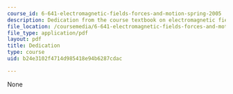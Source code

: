 ```yaml
---
course_id: 6-641-electromagnetic-fields-forces-and-motion-spring-2005
description: Dedication from the course textbook on electromagnetic fields and energy.
file_location: /coursemedia/6-641-electromagnetic-fields-forces-and-motion-spring-2005/b24e3102f4714d985418e94b6287cdac_dedication.pdf
file_type: application/pdf
layout: pdf
title: Dedication
type: course
uid: b24e3102f4714d985418e94b6287cdac

---
```

None